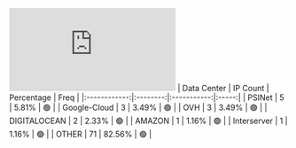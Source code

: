 ![Diagramm](https://github.com/obajay/StateSync-snapshots/blob/main/Projects/Planq/1/README.md)
| Data Center | IP Count | Percentage | Freq |
|:------------:|:--------:|:-----------:|:-----:|
| PSINet | 5 | 5.81% | 🟢 |
| Google-Cloud | 3 | 3.49% | 🟢 |
| OVH | 3 | 3.49% | 🟢 |
| DIGITALOCEAN | 2 | 2.33% | 🟢 |
| AMAZON | 1 | 1.16% | 🟢 |
| Interserver | 1 | 1.16% | 🟢 |
| OTHER | 71 | 82.56% | 🟢 |